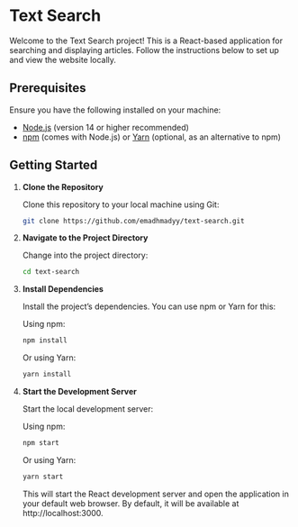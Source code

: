 # Text Search

Welcome to the Text Search project! This is a React-based application for searching and displaying articles. Follow the instructions below to set up and view the website locally.

## Prerequisites

Ensure you have the following installed on your machine:

- [Node.js](https://nodejs.org/) (version 14 or higher recommended)
- [npm](https://www.npmjs.com/) (comes with Node.js) or [Yarn](https://yarnpkg.com/) (optional, as an alternative to npm)

## Getting Started

1. **Clone the Repository**

   Clone this repository to your local machine using Git:

   ```bash
   git clone https://github.com/emadhmadyy/text-search.git
   ```

2. **Navigate to the Project Directory**

   Change into the project directory:

   ```bash
   cd text-search
   ```

3. **Install Dependencies**

   Install the project’s dependencies. You can use npm or Yarn for this:

   Using npm:

   ```bash
   npm install
   ```

   Or using Yarn:

   ```bash
   yarn install
   ```

4. **Start the Development Server**

   Start the local development server:

   Using npm:

   ```bash
   npm start
   ```

   Or using Yarn:

   ```bash
   yarn start
   ```

   This will start the React development server and open the application in your default web browser. By default, it will be available at http://localhost:3000.

